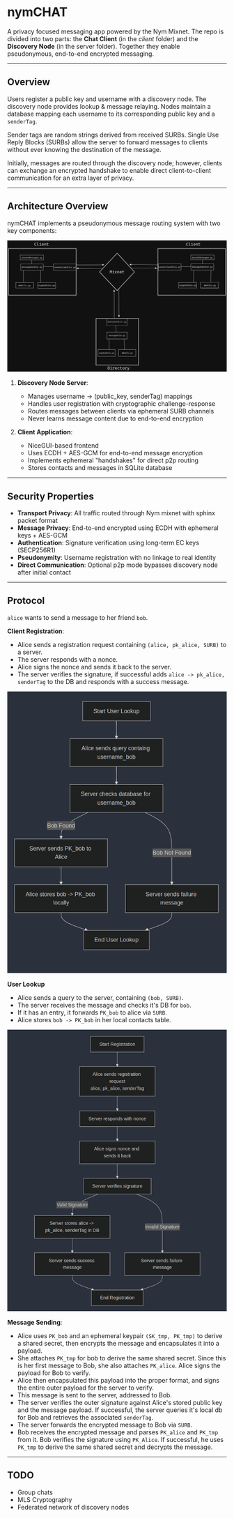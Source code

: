 # nymCHAT

A privacy focused messaging app powered by the Nym Mixnet. The repo is divided into two parts: the **Chat Client** (in the _client_ folder) and the **Discovery Node** (in the server folder). Together they enable pseudonymous, end-to-end encrypted messaging.

---

## Overview

Users register a public key and username with a discovery node. The discovery node provides lookup & message relaying. Nodes maintain a database mapping each username to its corresponding public key and a `senderTag`. 

Sender tags are random strings derived from received SURBs. Single Use Reply Blocks (SURBs) allow the server to forward messages to clients without ever knowing the destination of the message. 

Initially, messages are routed through the discovery node; however, clients can exchange an encrypted handshake to enable direct client-to-client communication for an extra layer of privacy.

---

## Architecture Overview

nymCHAT implements a pseudonymous message routing system with two key components:

![architecture diagram](images/architecture.png)

1. **Discovery Node Server**: 
   - Manages username → (public_key, senderTag) mappings
   - Handles user registration with cryptographic challenge-response
   - Routes messages between clients via ephemeral SURB channels
   - Never learns message content due to end-to-end encryption

2. **Client Application**:
   - NiceGUI-based frontend 
   - Uses ECDH + AES-GCM for end-to-end message encryption
   - Implements ephemeral "handshakes" for direct p2p routing
   - Stores contacts and messages in SQLite database

---

## Security Properties

- **Transport Privacy**: All traffic routed through Nym mixnet with sphinx packet format
- **Message Privacy**: End-to-end encrypted using ECDH with ephemeral keys + AES-GCM
- **Authentication**: Signature verification using long-term EC keys (SECP256R1)
- **Pseudonymity**: Username registration with no linkage to real identity
- **Direct Communication**: Optional p2p mode bypasses discovery node after initial contact

---

## Protocol

`alice` wants to send a message to her friend `bob`.

**Client Registration**:

- Alice sends a registration request containing `(alice, pk_alice, SURB)` to a server.
- The server responds with a nonce.
- Alice signs the nonce and sends it back to the server.
- The server verifies the signature, if successful adds `alice -> pk_alice, senderTag` to the DB and responds with a success message.

![User Registration](images/userLookup.png)

**User Lookup**

- Alice sends a query to the server, containing `(bob, SURB)`.
- The server receives the message and checks it's DB for `bob`.
-  If it has an entry, it forwards `PK_bob` to alice via `SURB`.
- Alice stores `bob -> PK_bob` in her local contacts table.

![User Lookup](images/userRegistration.png)

**Message Sending**:

- Alice uses `PK_bob` and an ephemeral keypair `(SK_tmp, PK_tmp)` to derive a shared secret, then encrypts the message and encapsulates it into a payload.
- She attaches `PK_tmp` for bob to derive the same shared secret. Since this is her first message to Bob, she also attaches `PK_alice`. Alice signs the payload for Bob to verify.
- Alice then encapsulated this payload into the proper format, and signs the entire outer payload for the server to verify.
- This message is sent to the server, addressed to Bob.
- The server verifies the outer signature against Alice's stored public key and the message payload. If successful, the server queries it's local db for Bob and retrieves the associated `senderTag`.
- The server forwards the encrypted message to Bob via `SURB`.
- Bob receives the encrypted message and parses `PK_alice` and `PK_tmp` from it. Bob verifies the signature using `PK_Alice`. If successful, he uses `PK_tmp` to derive the same shared secret and decrypts the message.

---

## TODO

- Group chats
- MLS Cryptography
- Federated network of discovery nodes
